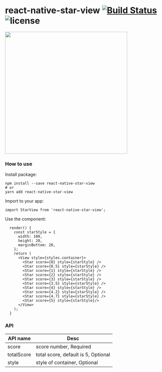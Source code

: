 # react-native-star-view [![Build Status](https://travis-ci.org/FaiChou/react-native-star-view.svg?branch=master)](https://travis-ci.org/FaiChou/react-native-star-view) ![license](https://img.shields.io/github/license/mashape/apistatus.svg)

<img src="http://o7bkcj7d7.bkt.clouddn.com/StarView.png" width="400"/>

### How to use

Install package:

```
npm install --save react-native-star-view
# or
yarn add react-native-star-view
```

Import to your app:

```
import StarView from 'react-native-star-view';
```

Use the component:

```
  render() {
    const starStyle = {
      width: 100,
      height: 20,
      marginBottom: 20,
    };
    return (
      <View style={styles.container}>
        <Star score={0} style={starStyle} />
        <Star score={0.5} style={starStyle} />
        <Star score={1} style={starStyle} />
        <Star score={2} style={starStyle} />
        <Star score={3} style={starStyle} />
        <Star score={3.5} style={starStyle} />
        <Star score={4} style={starStyle} />
        <Star score={4.2} style={starStyle} />
        <Star score={4.7} style={starStyle} />
        <Star score={5} style={starStyle}/>
      </View>
    );
  }
```

### API

API name       | Desc
---------------|----------------------------------------
score          | score number, Required
totalScore     | total score, default is 5, Optional
style          | style of container, Optional
